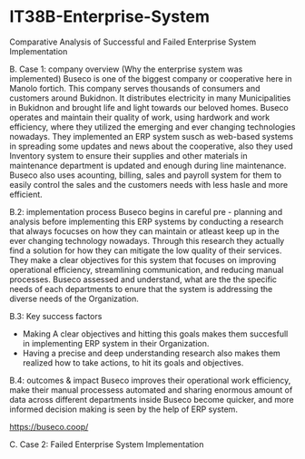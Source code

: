 # IT38B-Enterprise-System

Comparative Analysis of Successful and Failed Enterprise System Implementation

B. Case 1: company overview (Why the enterprise system was implemented)
Buseco is one of the biggest company or cooperative here in Manolo fortich. This company serves thousands of consumers and customers around Bukidnon. It distributes electricity in many Municipalities in Bukidnon and brought life and light towards our beloved homes. Buseco operates and maintain their quality of work, using hardwork and work efficiency, where they utilized the emerging and ever changing technologies nowadays. They implemented an ERP system susch as web-based systems in spreading some updates and news about the cooperative, also they used Inventory system to ensure their supplies and other materials in maintenance department is updated and enough during line maintenance. Buseco also uses acounting, billing, sales and payroll system for them to easily control the sales and the customers needs with less hasle and more efficient.


B.2:  implementation process
Buseco begins in careful pre - planning and analysis before implementing this ERP systems by conducting a research that always focucses on how they can maintain or atleast keep up in the ever changing technology nowadays. Through this research they actually find a solution for how they can mitigate the low quality of their services. They make a clear objectives for this system that focuses on improving operational efficiency, streamlining communication, and reducing manual processes. Buseco assessed and understand, what are the the specific needs of each departments to enure that the system is addressing the diverse needs of the Organization.


B.3: Key success factors
* Making A clear objectives and hitting this goals makes them succesfull in implementing ERP system in their Organization.
* Having a precise and deep understanding research also makes them realized how to take actions, to hit its goals and objectives.


B.4: outcomes & impact
Buseco improves their operational work efficiency, make their manual processess automated and sharing enormous amount of data across different departments inside Buseco become quicker, and more informed decision making is seen by the help of ERP system.

https://buseco.coop/

C. Case 2:  Failed Enterprise System Implementation

